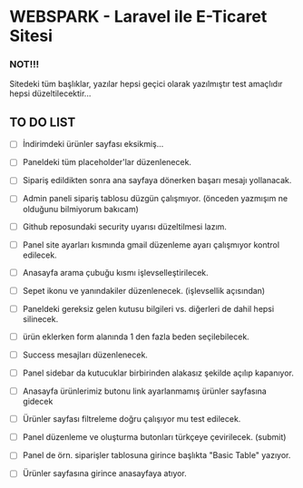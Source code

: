 <h1>WEBSPARK - Laravel ile E-Ticaret Sitesi</h1>

### NOT!!!
Sitedeki tüm başlıklar, yazılar hepsi geçici olarak yazılmıştır test amaçlıdır hepsi düzeltilecektir...

## TO DO LIST

 - [ ] İndirimdeki ürünler sayfası eksikmiş...

 - [ ] Paneldeki tüm placeholder'lar düzenlenecek.

 - [ ] Sipariş edildikten sonra ana sayfaya dönerken başarı mesajı yollanacak.

 - [ ] Admin paneli sipariş tablosu düzgün çalışmıyor. (önceden yazmışım ne olduğunu bilmiyorum bakıcam)

 - [ ] Github reposundaki security uyarısı düzeltilmesi lazım.

 - [ ] Panel site ayarları kısmında gmail düzenleme ayarı çalışmıyor kontrol edilecek.

 - [ ] Anasayfa arama çubuğu kısmı işlevselleştirilecek.

 - [ ] Sepet ikonu ve yanındakiler düzenlenecek. (işlevsellik açısından)

 - [ ] Paneldeki gereksiz gelen kutusu bilgileri vs. diğerleri de dahil hepsi silinecek.

 - [ ] ürün eklerken form alanında 1 den fazla beden seçilebilecek.

 - [ ] Success mesajları düzenlenecek.

 - [ ] Panel sidebar da kutucuklar birbirinden alakasız şekilde açılıp kapanıyor.

 - [ ] Anasayfa ürünlerimiz butonu link ayarlanmamış ürünler sayfasına gidecek

 - [ ] Ürünler sayfası filtreleme doğru çalışıyor mu test edilecek.

 - [ ] Panel düzenleme ve oluşturma butonları türkçeye çevirilecek. (submit)

 - [ ] Panel de örn. siparişler tablosuna girince başlıkta "Basic Table" yazıyor.

 - [ ] Ürünler sayfasına girince anasayfaya atıyor.
